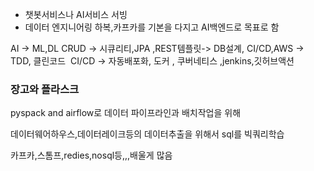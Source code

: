 - 챗봇서비스나 AI서비스 서빙
- 데이터 엔지니어링 하복,카프카를 기본을 다지고 AI백엔드로 목표로 함

AI -> ML,DL
CRUD -> 시큐리티,JPA ,REST템플릿-> DB설계, CI/CD,AWS -> TDD, 클린코드 
CI/CD -> 자동배포화, 도커 , 쿠버네티스 ,jenkins,깃허브액션


### 장고와 플라스크
pyspack and airflow로 데이터 파이프라인과 배치작업을 위해



데이터웨어하우스,데이터레이크등의 데이터추출을 위해서 sql를 빅쿼리학습





카프카,스톰프,redies,nosql등,,,배울게 많음